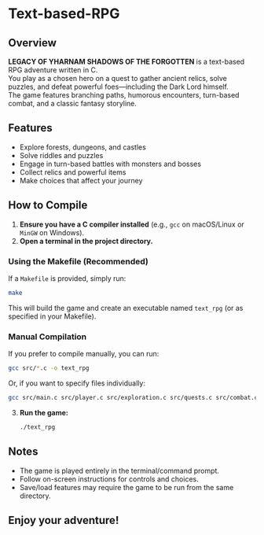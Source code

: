# Text-based-RPG

## Overview

**LEGACY OF YHARNAM SHADOWS OF THE FORGOTTEN** is a text-based RPG adventure written in C.  
You play as a chosen hero on a quest to gather ancient relics, solve puzzles, and defeat powerful foes—including the Dark Lord himself.  
The game features branching paths, humorous encounters, turn-based combat, and a classic fantasy storyline.

## Features

- Explore forests, dungeons, and castles
- Solve riddles and puzzles
- Engage in turn-based battles with monsters and bosses
- Collect relics and powerful items
- Make choices that affect your journey

## How to Compile

1. **Ensure you have a C compiler installed** (e.g., `gcc` on macOS/Linux or `MinGW` on Windows).
2. **Open a terminal in the project directory.**

### Using the Makefile (Recommended)

If a `Makefile` is provided, simply run:

```sh
make
```

This will build the game and create an executable named `text_rpg` (or as specified in your Makefile).

### Manual Compilation

If you prefer to compile manually, you can run:

```sh
gcc src/*.c -o text_rpg
```

Or, if you want to specify files individually:

```sh
gcc src/main.c src/player.c src/exploration.c src/quests.c src/combat.c src/common.c src/save.c -o text_rpg
```

3. **Run the game:**

   ```sh
   ./text_rpg
   ```

## Notes

- The game is played entirely in the terminal/command prompt.
- Follow on-screen instructions for controls and choices.
- Save/load features may require the game to be run from the same directory.

## Enjoy your adventure!